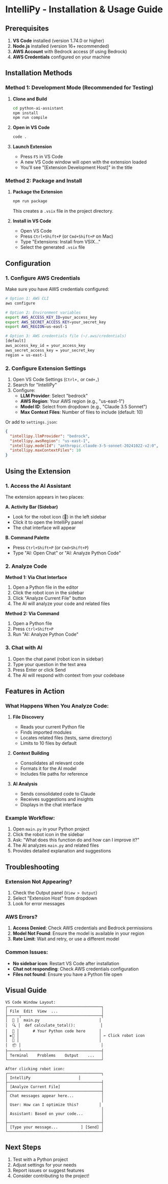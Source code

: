 # IntelliPy - Installation & Usage Guide

## Prerequisites

1. **VS Code** installed (version 1.74.0 or higher)
2. **Node.js** installed (version 16+ recommended)
3. **AWS Account** with Bedrock access (if using Bedrock)
4. **AWS Credentials** configured on your machine

## Installation Methods

### Method 1: Development Mode (Recommended for Testing)

1. **Clone and Build**
   ```bash
   cd python-ai-assistant
   npm install
   npm run compile
   ```

2. **Open in VS Code**
   ```bash
   code .
   ```

3. **Launch Extension**
   - Press `F5` in VS Code
   - A new VS Code window will open with the extension loaded
   - You'll see "[Extension Development Host]" in the title

### Method 2: Package and Install

1. **Package the Extension**
   ```bash
   npm run package
   ```
   This creates a `.vsix` file in the project directory.

2. **Install in VS Code**
   - Open VS Code
   - Press `Ctrl+Shift+P` (or `Cmd+Shift+P` on Mac)
   - Type "Extensions: Install from VSIX..."
   - Select the generated `.vsix` file

## Configuration

### 1. Configure AWS Credentials

Make sure you have AWS credentials configured:

```bash
# Option 1: AWS CLI
aws configure

# Option 2: Environment variables
export AWS_ACCESS_KEY_ID=your_access_key
export AWS_SECRET_ACCESS_KEY=your_secret_key
export AWS_REGION=us-east-1

# Option 3: AWS credentials file (~/.aws/credentials)
[default]
aws_access_key_id = your_access_key
aws_secret_access_key = your_secret_key
region = us-east-1
```

### 2. Configure Extension Settings

1. Open VS Code Settings (`Ctrl+,` or `Cmd+,`)
2. Search for "IntelliPy"
3. Configure:
   - **LLM Provider**: Select "bedrock"
   - **AWS Region**: Your AWS region (e.g., "us-east-1")
   - **Model ID**: Select from dropdown (e.g., "Claude 3.5 Sonnet")
   - **Max Context Files**: Number of files to include (default: 10)

Or add to `settings.json`:
```json
{
  "intellipy.llmProvider": "bedrock",
  "intellipy.awsRegion": "us-east-1",
  "intellipy.modelId": "anthropic.claude-3-5-sonnet-20241022-v2:0",
  "intellipy.maxContextFiles": 10
}
```

## Using the Extension

### 1. Access the AI Assistant

The extension appears in two places:

**A. Activity Bar (Sidebar)**
- Look for the robot icon (🤖) in the left sidebar
- Click it to open the IntelliPy panel
- The chat interface will appear

**B. Command Palette**
- Press `Ctrl+Shift+P` (or `Cmd+Shift+P`)
- Type "AI: Open Chat" or "AI: Analyze Python Code"

### 2. Analyze Code

**Method 1: Via Chat Interface**
1. Open a Python file in the editor
2. Click the robot icon in the sidebar
3. Click "Analyze Current File" button
4. The AI will analyze your code and related files

**Method 2: Via Command**
1. Open a Python file
2. Press `Ctrl+Shift+P`
3. Run "AI: Analyze Python Code"

### 3. Chat with AI

1. Open the chat panel (robot icon in sidebar)
2. Type your question in the text area
3. Press Enter or click Send
4. The AI will respond with context from your codebase

## Features in Action

### What Happens When You Analyze Code:

1. **File Discovery**
   - Reads your current Python file
   - Finds imported modules
   - Locates related files (tests, same directory)
   - Limits to 10 files by default

2. **Context Building**
   - Consolidates all relevant code
   - Formats it for the AI model
   - Includes file paths for reference

3. **AI Analysis**
   - Sends consolidated code to Claude
   - Receives suggestions and insights
   - Displays in the chat interface

### Example Workflow:

1. Open `main.py` in your Python project
2. Click the robot icon in the sidebar
3. Ask: "What does this function do and how can I improve it?"
4. The AI analyzes `main.py` and related files
5. Provides detailed explanation and suggestions

## Troubleshooting

### Extension Not Appearing?

1. Check the Output panel (`View > Output`)
2. Select "Extension Host" from dropdown
3. Look for error messages

### AWS Errors?

1. **Access Denied**: Check AWS credentials and Bedrock permissions
2. **Model Not Found**: Ensure the model is available in your region
3. **Rate Limit**: Wait and retry, or use a different model

### Common Issues:

- **No sidebar icon**: Restart VS Code after installation
- **Chat not responding**: Check AWS credentials configuration
- **Files not found**: Ensure you have a Python file open

## Visual Guide

```
VS Code Window Layout:
┌─────────────────────────────────────────┐
│ File  Edit  View  ...                   │
├─────┬───────────────────────────────────┤
│  📁 │  main.py                          │
│  🔍 │  def calculate_total():           │
│  📝 │      # Your Python code here      │
│ ►🤖 │                                   │ ← Click robot icon
│  🔧 │                                   │
│  📦 │                                   │
├─────┴───────────────────────────────────┤
│ Terminal    Problems    Output    ...   │
└─────────────────────────────────────────┘

After clicking robot icon:
┌─────────────────────────────────────────┐
│ IntelliPy                     │
├─────────────────────────────────────────┤
│ [Analyze Current File]                  │
├─────────────────────────────────────────┤
│ Chat messages appear here...            │
│                                         │
│ User: How can I optimize this?         │
│                                         │
│ Assistant: Based on your code...        │
│                                         │
├─────────────────────────────────────────┤
│ [Type your message...          ] [Send] │
└─────────────────────────────────────────┘
```

## Next Steps

1. Test with a Python project
2. Adjust settings for your needs
3. Report issues or suggest features
4. Consider contributing to the project!
